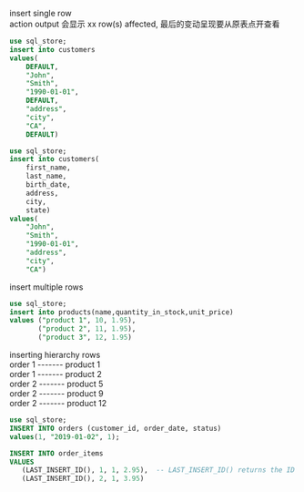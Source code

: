 insert single row \
action output 会显示 xx row(s) affected, 最后的变动呈现要从原表点开查看
```sql
use sql_store;
insert into customers
values(
    DEFAULT,
    "John",
    "Smith",
    "1990-01-01",
    DEFAULT,
    "address",
    "city",
    "CA",
    DEFAULT)
```

```sql
use sql_store;
insert into customers(
    first_name,
    last_name,
    birth_date,
    address,
    city,
    state)
values(
	"John",
    "Smith",
    "1990-01-01",
    "address",
    "city",
    "CA")
```

insert multiple rows
```sql
use sql_store;
insert into products(name,quantity_in_stock,unit_price)
values ("product 1", 10, 1.95),
       ("product 2", 11, 1.95),
       ("product 3", 12, 1.95)
```
inserting hierarchy rows \
order 1 ------- product 1 \
order 1 ------- product 2 \
order 2 ------- product 5 \
order 2 ------- product 9 \
order 2 ------- product 12
 ```sql
use sql_store;
INSERT INTO orders (customer_id, order_date, status)
values(1, "2019-01-02", 1);

INSERT INTO order_items
VALUES
    (LAST_INSERT_ID(), 1, 1, 2.95),  -- LAST_INSERT_ID() returns the ID number when inserting a new row,这里返回的是新插入order的序号
    (LAST_INSERT_ID(), 2, 1, 3.95)
```
